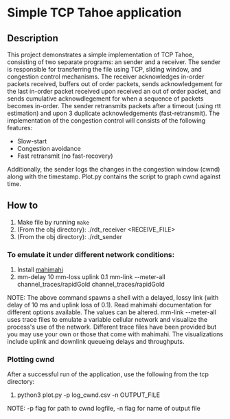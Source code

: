 # Simple TCP Tahoe application

## Description
This project demonstrates a simple implementation of TCP Tahoe, consisting
of two separate programs: an sender and a receiver. The sender is responsible for
transferring the file using TCP, sliding window, and congestion control mechanisms. The receiver acknowledges in-order packets received, buffers out
of order packets, sends acknowledgement for the last in-order packet received upon received an out of order packet, and sends cumulative acknowdlegement
for when a sequence of packets becomes in-order. The sender retransmits packets after a timeout (using rtt estimation) and upon 3 duplicate acknowledgements
 (fast-retransmit). The implementation of the congestion control will consists of the following features:
 <ul>
  <li>Slow-start</li>
  <li>Congestion avoidance</li>
  <li>Fast retransmit (no fast-recovery)</li>
 </ul>
 
 Additionally, the sender logs the changes in the congestion window (cwnd) along with the timestamp. Plot.py contains the script to graph cwnd against time.
## How to

1. Make file by running ```make```
2. (From the obj directory): ./rdt_receiver <port> <RECEIVE_FILE>
3. (From the obj directory): ./rdt_sender <hostname> <port> <FILE>

### To emulate it under different network conditions:
1. Install [mahimahi](http://mahimahi.mit.edu/)
2. mm-delay 10 mm-loss uplink 0.1 mm-link --meter-all channel_traces/rapidGold channel_traces/rapidGold
 
NOTE: The above command spawns a shell with a delayed, lossy link (with delay of 10 ms and uplink loss of 0.1). Read mahimahi documentation for different options 
  available. The values can be altered. mm-link --meter-all uses trace files to emulate a variable cellular network and visualize the process's use of the network.
  Different trace files have been provided but you may use your own or those that come with mahimahi. The visualizations include uplink and downlink queueing 
  delays and throughputs.
  
### Plotting cwnd
  After a successful run of the application, use the following from the tcp directory:
  1. python3 plot.py -p log_cwnd.csv -n OUTPUT_FILE
  
  NOTE: -p flag for path to cwnd logfile, -n flag for name of output file
  
